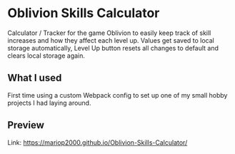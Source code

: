 # Oblivion Skills Calculator
Calculator / Tracker for the game Oblivion to easily keep track of skill increases and how they affect each level up. Values get saved to local storage automatically, Level Up button resets all changes to default and clears local storage again.

## What I used
First time using a custom Webpack config to set up one of my small hobby projects I had laying around.

## Preview
Link: https://mariop2000.github.io/Oblivion-Skills-Calculator/

